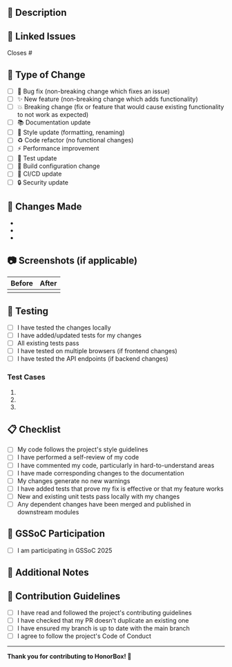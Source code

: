 ## 📝 Description
<!-- Provide a brief description of the changes you've made -->



## 🔗 Linked Issues
<!-- Link the issue(s) this PR addresses. Use "Closes #123" or "Fixes #123" to automatically close issues when PR is merged -->

Closes #

## 🧪 Type of Change
<!-- Mark the relevant option with an "x" -->

- [ ] 🐛 Bug fix (non-breaking change which fixes an issue)
- [ ] ✨ New feature (non-breaking change which adds functionality)  
- [ ] 💥 Breaking change (fix or feature that would cause existing functionality to not work as expected)
- [ ] 📚 Documentation update
- [ ] 🎨 Style update (formatting, renaming)
- [ ] ♻️ Code refactor (no functional changes)
- [ ] ⚡ Performance improvement
- [ ] 🧪 Test update
- [ ] 🔧 Build configuration change
- [ ] 🤖 CI/CD update
- [ ] 🔒 Security update

## 🔄 Changes Made
<!-- List the specific changes you've made -->

- 
- 
- 

## 📷 Screenshots (if applicable)
<!-- Add screenshots to show the visual changes -->

| Before | After |
|--------|-------|
|        |       |

## 🧪 Testing
<!-- Describe how you tested your changes -->

- [ ] I have tested the changes locally
- [ ] I have added/updated tests for my changes
- [ ] All existing tests pass
- [ ] I have tested on multiple browsers (if frontend changes)
- [ ] I have tested the API endpoints (if backend changes)

### Test Cases
<!-- Describe specific test cases you've run -->

1. 
2. 
3. 

## 📋 Checklist
<!-- Mark completed items with an "x" -->

- [ ] My code follows the project's style guidelines
- [ ] I have performed a self-review of my code
- [ ] I have commented my code, particularly in hard-to-understand areas
- [ ] I have made corresponding changes to the documentation
- [ ] My changes generate no new warnings
- [ ] I have added tests that prove my fix is effective or that my feature works
- [ ] New and existing unit tests pass locally with my changes
- [ ] Any dependent changes have been merged and published in downstream modules

## 🌟 GSSoC Participation
<!-- If you're participating in GirlScript Summer of Code, please check the box below -->

- [ ] I am participating in GSSoC 2025

## 📝 Additional Notes
<!-- Add any additional notes, considerations, or context for reviewers -->



## 🤝 Contribution Guidelines
<!-- Confirm you've followed the contribution guidelines -->

- [ ] I have read and followed the project's contributing guidelines
- [ ] I have checked that my PR doesn't duplicate an existing one
- [ ] I have ensured my branch is up to date with the main branch
- [ ] I agree to follow the project's Code of Conduct

---

**Thank you for contributing to HonorBox! 🚀**

<!-- 
Reviewers: Please check the following when reviewing this PR:
- Code quality and adherence to project standards
- Proper testing coverage
- Documentation updates (if needed)
- No breaking changes (unless intended)
- Security considerations
-->